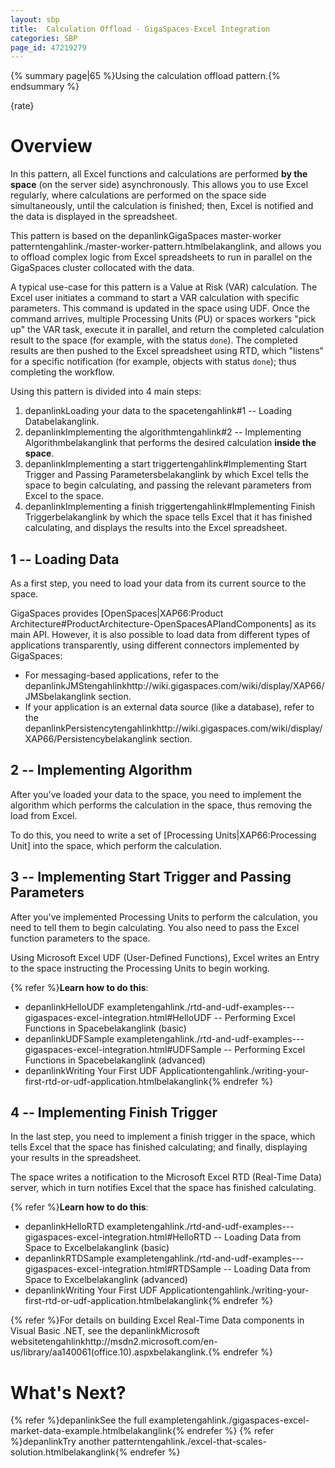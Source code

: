 ```yaml
---
layout: sbp
title:  Calculation Offload - GigaSpaces-Excel Integration
categories: SBP
page_id: 47219279
---
```


{% summary page|65 %}Using the calculation offload pattern.{% endsummary %}

{rate}

# Overview

In this pattern, all Excel functions and calculations are performed **by the space** (on the server side) asynchronously. This allows you to use Excel regularly, where calculations are performed on the space side simultaneously, until the calculation is finished; then, Excel is notified and the data is displayed in the spreadsheet.

This pattern is based on the depanlinkGigaSpaces master-worker patterntengahlink./master-worker-pattern.htmlbelakanglink, and allows you to offload complex logic from Excel spreadsheets to run in parallel on the GigaSpaces cluster collocated with the data.

A typical use-case for this pattern is a Value at Risk (VAR) calculation. The Excel user initiates a command to start a VAR calculation with specific parameters. This command is updated in the space using UDF. Once the command arrives, multiple Processing Units (PU) or spaces workers "pick up" the VAR task, execute it in parallel, and return the completed calculation result to the space (for example, with the status `done`). The completed results are then pushed to the Excel spreadsheet using RTD, which "listens" for a specific notification (for example, objects with status `done`); thus completing the workflow.

Using this pattern is divided into 4 main steps:
1. depanlinkLoading your data to the spacetengahlink#1 -- Loading Databelakanglink.
2. depanlinkImplementing the algorithmtengahlink#2 -- Implementing Algorithmbelakanglink that performs the desired calculation **inside the space**.
3. depanlinkImplementing a start triggertengahlink#Implementing Start Trigger and Passing Parametersbelakanglink by which Excel tells the space to begin calculating, and passing the relevant parameters from Excel to the space.
4. depanlinkImplementing a finish triggertengahlink#Implementing Finish Triggerbelakanglink by which the space tells Excel that it has finished calculating, and displays the results into the Excel spreadsheet.

## 1 -- Loading Data

As a first step, you need to load your data from its current source to the space.

GigaSpaces provides [OpenSpaces|XAP66:Product Architecture#ProductArchitecture-OpenSpacesAPIandComponents] as its main API. However, it is also possible to load data from different types of applications transparently, using different connectors implemented by GigaSpaces:
- For messaging-based applications, refer to the depanlinkJMStengahlinkhttp://wiki.gigaspaces.com/wiki/display/XAP66/JMSbelakanglink section.
- If your application is an external data source (like a database), refer to the depanlinkPersistencytengahlinkhttp://wiki.gigaspaces.com/wiki/display/XAP66/Persistencybelakanglink section.

## 2 -- Implementing Algorithm

After you've loaded your data to the space, you need to implement the algorithm which performs the calculation in the space, thus removing the load from Excel.

To do this, you need to write a set of [Processing Units|XAP66:Processing Unit] into the space, which perform the calculation.

## 3 -- Implementing Start Trigger and Passing Parameters

After you've implemented Processing Units to perform the calculation, you need to tell them to begin calculating. You also need to pass the Excel function parameters to the space.

Using Microsoft Excel UDF (User-Defined Functions), Excel writes an Entry to the space instructing the Processing Units to begin working.

{% refer %}**Learn how to do this**:
- depanlinkHelloUDF exampletengahlink./rtd-and-udf-examples---gigaspaces-excel-integration.html#HelloUDF -- Performing Excel Functions in Spacebelakanglink (basic)
- depanlinkUDFSample exampletengahlink./rtd-and-udf-examples---gigaspaces-excel-integration.html#UDFSample -- Performing Excel Functions in Spacebelakanglink (advanced)
- depanlinkWriting Your First UDF Applicationtengahlink./writing-your-first-rtd-or-udf-application.htmlbelakanglink{% endrefer %}

## 4 -- Implementing Finish Trigger

In the last step, you need to implement a finish trigger in the space, which tells Excel that the space has finished calculating; and finally, displaying your results in the spreadsheet.

The space writes a notification to the Microsoft Excel RTD (Real-Time Data) server, which in turn notifies Excel that the space has finished calculating.

{% refer %}**Learn how to do this**:
- depanlinkHelloRTD exampletengahlink./rtd-and-udf-examples---gigaspaces-excel-integration.html#HelloRTD -- Loading Data from Space to Excelbelakanglink (basic)
- depanlinkRTDSample exampletengahlink./rtd-and-udf-examples---gigaspaces-excel-integration.html#RTDSample -- Loading Data from Space to Excelbelakanglink (advanced)
- depanlinkWriting Your First UDF Applicationtengahlink./writing-your-first-rtd-or-udf-application.htmlbelakanglink{% endrefer %}

{% refer %}For details on building Excel Real-Time Data components in Visual Basic .NET, see the depanlinkMicrosoft websitetengahlinkhttp://msdn2.microsoft.com/en-us/library/aa140061(office.10).aspxbelakanglink.{% endrefer %}

# What's Next?

{% refer %}depanlinkSee the full exampletengahlink./gigaspaces-excel-market-data-example.htmlbelakanglink{% endrefer %}
{% refer %}depanlinkTry another patterntengahlink./excel-that-scales-solution.htmlbelakanglink{% endrefer %}
